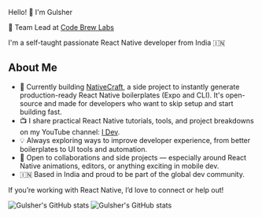 
Hello! 👋 I'm Gulsher

💼 Team Lead at [Code Brew Labs](https://www.code-brew.com/)

I'm a self-taught passionate React Native developer from India 🇮🇳

## About Me
- 🌱 Currently building [NativeCraft](https://www.nativecraft.dev/), a side project to instantly generate production-ready React Native boilerplates (Expo and CLI). It's open-source and made for developers who want to skip setup and start building fast.  
- 📺 I share practical React Native tutorials, tools, and project breakdowns on my YouTube channel: [I Dev](https://www.youtube.com/@IntellectDeveloper/videos).  
- 💡 Always exploring ways to improve developer experience, from better boilerplates to UI tools and automation.  
- 🤝 Open to collaborations and side projects — especially around React Native animations, editors, or anything exciting in mobile dev.  
- 🇮🇳 Based in India and proud to be part of the global dev community.  

If you’re working with React Native, I’d love to connect or help out!

![Gulsher's GitHub stats](https://github-readme-stats.vercel.app/api?username=gulsher7&show_icons=true&theme=tokyonight)
![Gulsher's GitHub stats](https://github-readme-streak-stats.herokuapp.com/?user=gulsher7&)
